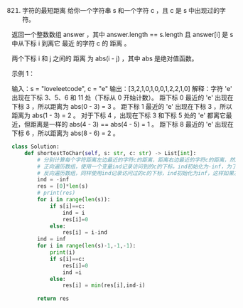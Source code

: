 821. 字符的最短距离
给你一个字符串 s 和一个字符 c ，且 c 是 s 中出现过的字符。

返回一个整数数组 answer ，其中 answer.length == s.length 且 answer[i] 是 s 中从下标 i 到离它 最近 的字符 c 的 距离 。

两个下标 i 和 j 之间的 距离 为 abs(i - j) ，其中 abs 是绝对值函数。


示例 1：

输入：s = "loveleetcode", c = "e"
输出：[3,2,1,0,1,0,0,1,2,2,1,0]
解释：字符 'e' 出现在下标 3、5、6 和 11 处（下标从 0 开始计数）。
距下标 0 最近的 'e' 出现在下标 3 ，所以距离为 abs(0 - 3) = 3 。
距下标 1 最近的 'e' 出现在下标 3 ，所以距离为 abs(1 - 3) = 2 。
对于下标 4 ，出现在下标 3 和下标 5 处的 'e' 都离它最近，但距离是一样的 abs(4 - 3) == abs(4 - 5) = 1 。
距下标 8 最近的 'e' 出现在下标 6 ，所以距离为 abs(8 - 6) = 2 。





























```py
class Solution:
    def shortestToChar(self, s: str, c: str) -> List[int]:
        # 分别计算每个字符距离左边最近的字符c的距离，距离右边最近的字符c的距离，然后取较小值即可
        # 正向遍历数组，使用一个变量ind记录访问到的c的下标，ind初始化为-inf，为了不影响结果
        # 反向遍历数组，同样使用ind记录访问过的c的下标，ind初始化为inf，这样如果左侧距离它有较近的距离，可以保证取到左边更近的距离
        ind = -inf
        res = [0]*len(s)
        # print(res)
        for i in range(len(s)):
            if s[i]==c:
                ind = i
                res[i]=0
            else:
                res[i] = i-ind
        ind = inf
        for i in range(len(s)-1,-1,-1):
            print(i)
            if s[i]==c:
                res[i]=0
                ind =i
            else:
                res[i] = min(res[i],ind-i)
        
        return res